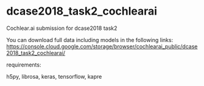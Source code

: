 # dcase2018_task2_cochlearai
Cochlear.ai submission for dcase2018 task2


You can download full data including models in the following links:
https://console.cloud.google.com/storage/browser/cochlearai_public/dcase2018_task2_cochlearai/

requirements:

h5py, librosa, keras, tensorflow, kapre
